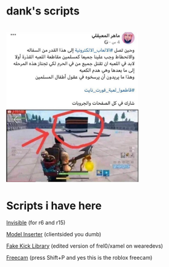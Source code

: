 <h1>dank's scripts<h1>
<p><img alt="Image" title="icon" src="Images/Image4.png" width=350/></p>
<h1>Scripts i have here</h1>
<p><a href="https://github.com/DankBladeZS/RobloxScripts/blob/main/GlobalScripts/Invis.lua">Invisible</a> (for r6 and r15)</a></p>
<p><a href="https://github.com/DankBladeZS/RobloxScripts/blob/main/GlobalScripts/InsertModel.lua">Model Inserter</a> (clientsided you dumb)</a></p>
<p><a href="https://github.com/DankBladeZS/RobloxScripts/blob/main/GlobalScripts/FakeKickLibraryEdited.lua">Fake Kick Library</a> (edited version of frel0/xamel on wearedevs)</a></p>
<p><a href="https://github.com/DankBladeZS/RobloxScripts/blob/main/GlobalScripts/Freecam.lua">Freecam</a> (press Shift+P and yes this is the roblox freecam)</a></p>

